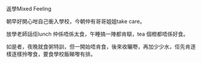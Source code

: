返學Mixed Feeling

朝早好開心咁自己衝入學校，今朝仲有哥哥姐姐take care。

放學老師話佢lunch 仲係唔係太食，午睡搞一陣都肯瞓，tea 個橙都唔係好食。

如是者，夜晚就食粥特訓，但一開始唔肯食，後來收曬嘢，再加少少水，佢先肯逐樣逐樣拎嚟食，要食學校飯睇嚟有排。
